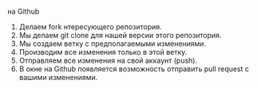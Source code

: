на Github

1. Делаем fork нтересующего репозитория.
2. Мы делаем git clone для нашей версии этого репозитория.
3. Мы создаем ветку с предполагаемыми изменениями.
4. Производим все изменения только в этой ветку.
5. Отправляем все изменения на свой аккаунт (push).
6. В окне на Github появляется возможность отправить pull request с вашими изменениями.
